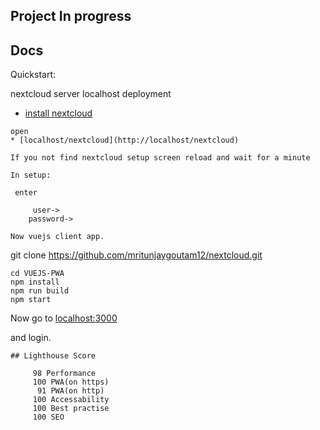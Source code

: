 

## Project In progress

## Docs

Quickstart:


 nextcloud server localhost deployment
 * [install nextcloud](https://gist.github.com/mritunjaygoutam12/3a31b0022875f2890a07468a667a26f9)
 
```
open
* [localhost/nextcloud](http://localhost/nextcloud)

If you not find nextcloud setup screen reload and wait for a minute

In setup:
 
 enter 
 
	 user->
    password->
			 
Now vuejs client app.

```
git clone https://github.com/mritunjaygoutam12/nextcloud.git

```
cd VUEJS-PWA
npm install
npm run build
npm start
```
Now go to [localhost:3000](http://localhost:3000)

and login.
```
## Lighthouse Score

     98 Performance 
	 100 PWA(on https)
	  91 PWA(on http)
	 100 Accessability
	 100 Best practise
	 100 SEO
